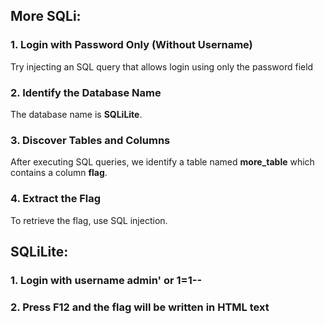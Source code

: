 ## More SQLi:

### 1. Login with Password Only (Without Username)
Try injecting an SQL query that allows login using only the password field

### 2. Identify the Database Name
The database name is **SQLiLite**.

### 3. Discover Tables and Columns
After executing SQL queries, we identify a table named **more_table** which contains a column **flag**.

### 4. Extract the Flag
To retrieve the flag, use SQL injection.


## SQLiLite:

### 1. Login with username **admin' or 1=1--**

### 2. Press F12 and the flag will be written in HTML text

